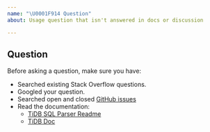 ```yaml
---
name: "\U0001F914 Question"
about: Usage question that isn't answered in docs or discussion

---
```


## Question

Before asking a question, make sure you have:

- Searched existing Stack Overflow questions.
- Googled your question.
- Searched open and closed [GitHub issues](https://github.com/DigitalChinaOpenSource/DCParser/issues?utf8=%E2%9C%93&q=is%3Aissue)
- Read the documentation:
  - [TiDB SQL Parser Readme](https://github.com/DigitalChinaOpenSource/DCParser)
  - [TiDB Doc](https://github.com/pingcap/docs)
